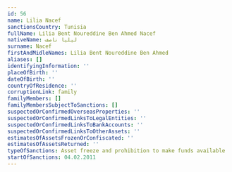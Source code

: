 ```yaml
---
id: 56
name: Lilia Nacef
sanctionsCountry: Tunisia
fullName: Lilia Bent Noureddine Ben Ahmed Nacef
nativeName: ليليا ناصف
surname: Nacef
firstAndMidleNames: Lilia Bent Noureddine Ben Ahmed
aliases: []
identifyingInformation: ''
placeOfBirth: ''
dateOfBirth: ''
countryOfResidence: ''
corruptionLink: family
familyMembers: []
familyMembersSubjectToSanctions: []
suspectedOrConfirmedOverseasProperties: ''
suspectedOrConfirmedLinksToLegalEntities: ''
suspectedOrConfirmedLinksToBankAccounts: ''
suspectedOrConfirmedLinksToOtherAssets: ''
estimatesOfAssetsFrozenOrConfiscated: ''
estimatesOfAssetsReturned: ''
typeOfSanctions: Asset freeze and prohibition to make funds available
startOfSanctions: 04.02.2011
---
```


